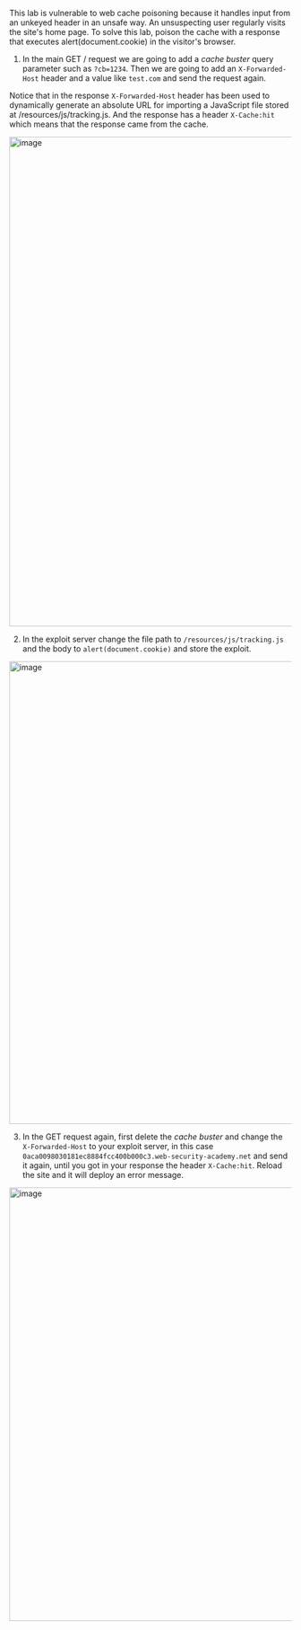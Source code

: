 This lab is vulnerable to web cache poisoning because it handles input from an unkeyed header in an unsafe way. An unsuspecting user regularly visits the site's home page. To solve this lab, poison the cache with a response that executes alert(document.cookie) in the visitor's browser.


1. In the main GET / request we are going to add a *cache buster* query parameter such as `?cb=1234`. Then we are going to add an `X-Forwarded-Host` header and a value like `test.com` and send the request again. 

  Notice that in the response `X-Forwarded-Host` header has been used to dynamically generate an absolute URL for importing a JavaScript file stored at /resources/js/tracking.js. And the response has a header `X-Cache:hit` which means that the response came from the cache. 

<img width="1412" height="872" alt="image" src="https://github.com/user-attachments/assets/510aa057-4883-4c9c-9dc5-bc3ade6925af" />



2. In the exploit server change the file path to `/resources/js/tracking.js` and the body to `alert(document.cookie)` and store the exploit.

<img width="1416" height="824" alt="image" src="https://github.com/user-attachments/assets/7ac715cb-5b75-4a05-996f-02ef71df01e4" />



3. In the GET request again, first delete the *cache buster* and change the `X-Forwarded-Host` to your exploit server, in this case `0aca0098030181ec8884fcc400b000c3.web-security-academy.net` and send it again, until you got in your response the header `X-Cache:hit`. Reload the site and it will deploy an error message.

<img width="1456" height="772" alt="image" src="https://github.com/user-attachments/assets/7022914b-c9ed-432b-90ea-91cf711130b2" />
